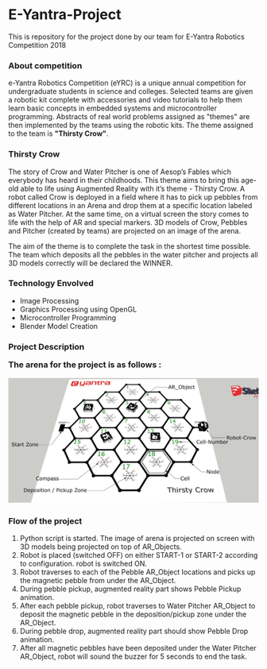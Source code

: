 # E-Yantra-Project
This is repository for the project done by our team for E-Yantra Robotics Competition 2018

<h3>About competition</h3>
<p>e-Yantra Robotics Competition (eYRC) is a unique annual competition for undergraduate students in science and colleges. Selected teams are given a robotic kit complete with accessories and video tutorials to help them learn basic concepts in embedded systems and microcontroller programming. Abstracts of real world problems assigned as "themes" are then implemented by the teams using the robotic kits. The theme assigned to the team is <b>"Thirsty Crow"</b>. </p>


<h3>Thirsty Crow</h3>
<p>The story of Crow and Water Pitcher is one of Aesop’s Fables which everybody has heard in their childhoods. This theme aims to bring this age-old able to life using Augmented Reality with it’s theme - Thirsty Crow. A robot called Crow is deployed in a field where it has to pick up pebbles from different locations in an Arena and drop them at a specific location labeled as Water Pitcher. At the same time, on a virtual screen the story comes to life with the help of AR and special markers. 3D models of Crow, Pebbles and Pitcher (created by teams) are projected on an image of the arena.
 
<p>The aim of the theme is to complete the task in the shortest time possible. The team which deposits all the pebbles in the water pitcher and projects all 3D models correctly will be declared the WINNER.</p>
<h3>Technology Envolved</h3>
<ul>
  <li>Image Processing</li>
  <li>Graphics Processing using OpenGL</li>
  <li>Microcontroller Programming</li>
  <li>Blender Model Creation</li>
</ul>

<h3>Project Description</p>
<p>The arena for the project is as follows :</p> 
<p align="center">
 <img src = "images/arena_d.jpg">
</p>

<h3>Flow of the project</h3>
<ol>
  <li>  Python script is started. The image of arena is projected on screen with 3D models being projected on top of AR_Objects.</li>
  <li>Robot is placed (switched OFF) on either START-1 or START-2 according to configuration. robot is switched ON.</li>
  <li>Robot traverses to each of the Pebble AR_Object locations and picks up the magnetic pebble from under the AR_Object.</li>
  <li>During pebble pickup, augmented reality part shows Pebble Pickup animation.</li>
  <li>After each pebble pickup, robot traverses to Water Pitcher AR_Object to deposit the magnetic pebble in the    deposition/pickup zone under the AR_Object.</li>
  <li>During pebble drop, augmented reality part should show Pebble Drop animation.</li>
  <li>After all magnetic pebbles have been deposited under the Water Pitcher AR_Object, robot will sound the buzzer for 5 seconds to end the task.</li>
 </ol>
  
